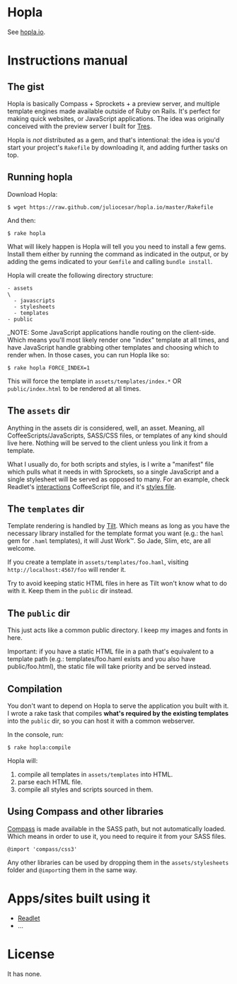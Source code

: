 # Hopla

See [hopla.io](http://hopla.io).

# Instructions manual

## The gist

Hopla is basically Compass + Sprockets + a preview server, and multiple template engines made available outside of Ruby on Rails. It's perfect for making quick websites, or JavaScript applications. The idea was originally conceived with the preview server I built for [Tres](http://tres.io).

Hopla is _not_ distributed as a gem, and that's intentional: the idea is you'd start your project's `Rakefile` by downloading it, and adding further tasks on top.

## Running hopla

Download Hopla:

    $ wget https://raw.github.com/juliocesar/hopla.io/master/Rakefile

And then:

    $ rake hopla

What will likely happen is Hopla will tell you you need to install a few gems. Install them either by running the command as indicated in the output, or by adding the gems indicated to your `Gemfile` and calling `bundle install`.

Hopla will create the following directory structure:

    - assets
    \
      - javascripts
      - stylesheets
      - templates
    - public

_NOTE: Some JavaScript applications handle routing on the client-side. Which means you'll most likely render one "index" template at all times, and have JavaScript handle grabbing other templates and choosing which to render when. In those cases, you can run Hopla like so:

    $ rake hopla FORCE_INDEX=1

This will force the template in `assets/templates/index.*` OR `public/index.html` to
be rendered at all times.

## The `assets` dir

Anything in the assets dir is considered, well, an asset. Meaning, all CoffeeScripts/JavaScripts, SASS/CSS files, or templates of any kind should live here. Nothing will be served to the client unless you link it from a template.

What I usually do, for both scripts and styles, is I write a "manifest" file which
pulls what it needs in with Sprockets, so a single JavaScript and a single
stylesheet will be served as opposed to many. For an example, check Readlet's
[interactions](https://github.com/juliocesar/readlet/blob/master/assets/javascripts/readlet.coffee) CoffeeScript file, and it's [styles file](https://github.com/juliocesar/readlet/blob/master/assets/stylesheets/readlet.sass).

## The `templates` dir

Template rendering is handled by [Tilt](https://github.com/rtomayko/tilt). Which means as long as you have the necessary library installed for the template format you want (e.g.: the `haml` gem for `.haml` templates), it will Just Work™. So Jade,
Slim, etc, are all welcome.

If you create a template in `assets/templates/foo.haml`, visiting `http://localhost:4567/foo` will render it.

Try to avoid keeping static HTML files in here as Tilt won't know what to do with it. Keep them in the `public` dir instead.

## The `public` dir

This just acts like a common public directory. I keep my images and fonts in here.

Important: if you have a static HTML file in a path that's equivalent to a template
path (e.g.: templates/foo.haml exists and you also have public/foo.html), the static
file will take priority and be served instead.

## Compilation

You don't want to depend on Hopla to serve the application you built with it. I
wrote a rake task that compiles **what's required by the existing templates** into the `public` dir, so you can host it with a common webserver.

In the console, run:

    $ rake hopla:compile

Hopla will:

1. compile all templates in `assets/templates` into HTML.
2. parse each HTML file.
3. compile all styles and scripts sourced in them.

## Using Compass and other libraries

[Compass](http://compass-style.org/) is made available in the SASS path, but not automatically loaded. Which means in order to use it, you need to require it from your SASS files.

    @import 'compass/css3'

Any other libraries can be used by dropping them in the `assets/stylesheets` folder and `@import`ing them in the same way.

# Apps/sites built using it

* [Readlet](http://rdlet.com)
* ...


# License

It has none.
